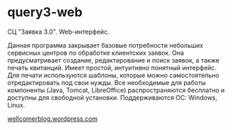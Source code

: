 # query3-web
СЦ "Заявка 3.0". Web-интерфейс.

Данная программа закрывает базовые потребности небольших сервисных центров по обработке клиентских заявок.
Она предусматривает создание, редактирование и поиск заявок, а также печать квитанций. Имеет простой,
интуитивно понятный интерфейс. Для печати используются шаблоны, которые можно самостоятельно отредактировать
под свои нужды. Все необходимые для работы компоненты (Java, Tomcat, LibreOffice) распространяются бесплатно
и доступны для свободной установки. Поддерживаются ОС: Windows, Linux.

[wellcomerblog.wordpress.com](http://wellcomerblog.wordpress.com)
